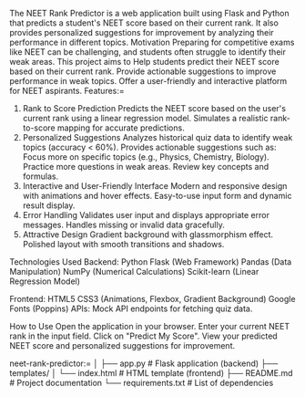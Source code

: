 The NEET Rank Predictor is a web application built using Flask and Python that predicts a student's NEET score based on their current rank. 
It also provides personalized suggestions for improvement by analyzing their performance in different topics.
Motivation
Preparing for competitive exams like NEET can be challenging, and students often struggle to identify their weak areas.
This project aims to Help students predict their NEET score based on their current rank.
Provide actionable suggestions to improve performance in weak topics.
Offer a user-friendly and interactive platform for NEET aspirants.
Features:=
1. Rank to Score Prediction
Predicts the NEET score based on the user's current rank using a linear regression model.
Simulates a realistic rank-to-score mapping for accurate predictions.
2. Personalized Suggestions
Analyzes historical quiz data to identify weak topics (accuracy < 60%).
Provides actionable suggestions such as:
Focus more on specific topics (e.g., Physics, Chemistry, Biology).
Practice more questions in weak areas.
Review key concepts and formulas.
3. Interactive and User-Friendly Interface
Modern and responsive design with animations and hover effects.
Easy-to-use input form and dynamic result display.
4. Error Handling
Validates user input and displays appropriate error messages.
Handles missing or invalid data gracefully.
5. Attractive Design
Gradient background with glassmorphism effect.
Polished layout with smooth transitions and shadows.

Technologies Used
Backend:
Python
Flask (Web Framework)
Pandas (Data Manipulation)
NumPy (Numerical Calculations)
Scikit-learn (Linear Regression Model)

Frontend:
HTML5
CSS3 (Animations, Flexbox, Gradient Background)
Google Fonts (Poppins)
APIs:
Mock API endpoints for fetching quiz data.

How to Use
Open the application in your browser.
Enter your current NEET rank in the input field.
Click on "Predict My Score".
View your predicted NEET score and personalized suggestions for improvement.


neet-rank-predictor:=
│
├── app.py                  # Flask application (backend)
├── templates/
│   └── index.html          # HTML template (frontend)
├── README.md               # Project documentation
└── requirements.txt        # List of dependencies
